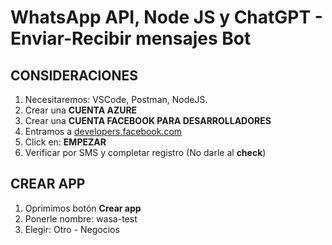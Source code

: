 # WhatsApp API, Node JS y ChatGPT - Enviar-Recibir mensajes Bot

## CONSIDERACIONES

1. Necesitaremos: VSCode, Postman, NodeJS.
2. Crear una __CUENTA AZURE__
3. Crear una __CUENTA FACEBOOK PARA DESARROLLADORES__
4. Entramos a [developers.facebook.com](https://developers.facebook.com/)
5. Click en: __EMPEZAR__
6. Verificar por SMS y completar registro (No darle al __check__)


## CREAR APP

1. Oprimimos botón __Crear app__
2. Ponerle nombre: wasa-test
3. Elegir: Otro - Negocios















































































